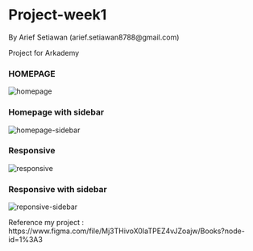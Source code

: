 <h1>Project-week1</h1>
<p>By Arief Setiawan (arief.setiawan8788@gmail.com)</p>
<p>Project for Arkademy</p>
<h3>HOMEPAGE</h3>
<img src="img/screenshot/homepage.jpg" alt="homepage"></img>
<h3>Homepage with sidebar</h3>
<img src="img/screenshot/homepage-sidebar.jpg" alt="homepage-sidebar"></img>
<h3>Responsive</h3>
<img src="img/screenshot/reponsive.jpg" alt="responsive"></img>
<h3>Responsive with sidebar</h3>
<img src="img/screenshot/responsive-sidebar.jpg" alt="reponsive-sidebar"></img>

<p>Reference  my project : https://www.figma.com/file/Mj3THivoX0IaTPEZ4vJZoajw/Books?node-id=1%3A3</p>




